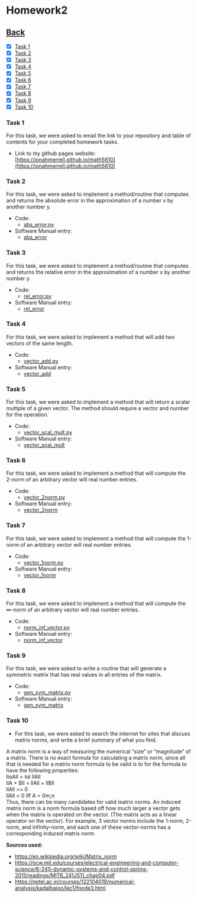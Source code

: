 # Homework2<br>

## [Back](../)

- [x] [Task 1](#task-1)
- [x] [Task 2](#task-2)
- [x] [Task 3](#task-3)
- [x] [Task 4](#task-4)
- [x] [Task 5](#task-5)
- [x] [Task 6](#task-6)
- [x] [Task 7](#task-7)
- [x] [Task 8](#task-8)
- [x] [Task 9](#task-9)
- [x] [Task 10](#task-10)

### Task 1
For this task, we were asked to email the link to your repository and table of contents for your completed homework tasks.

- Link to my github pages website: [https://jonahmerrell.github.io/math5610](https://jonahmerrell.github.io/math5610)

### Task 2
For this task, we were asked to implement a method/routine that computes and returns the absolute error in the approximation of a number x by another number y.

- Code:
  - [abs_error.py](Task2/abs_error.py)
- Software Manual entry:
  - [abs_error](../software_manual/abs_error/abs_error.md)

### Task 3
For this task, we were asked to implement a method/routine that computes and returns the relative error in the approximation of a number x by another number y.

- Code:
  - [rel_error.py](Task3/rel_error.py)
- Software Manual entry:
  - [rel_error](../software_manual/rel_error/rel_error.md)
  
### Task 4
For this task, we were asked to implement a method that will add two vectors of the same length.

- Code:
  - [vector_add.py](Task4/vector_add.py)
- Software Manual entry:
  - [vector_add](../software_manual/vector_add/vector_add.md)

### Task 5
For this task, we were asked to implement a method that will return a scalar multiple of a given vector. The method should require a vector and number for the operation.

- Code:
  - [vector_scal_mult.py](Task5/vector_scal_mult.py)
- Software Manual entry:
  - [vector_scal_mult](../software_manual/vector_scal_mult/vector_scal_mult.md)

### Task 6
For this task, we were asked to implement a method that will compute the 2-norm of an arbitrary vector will real number entries.

- Code:
  - [vector_2norm.py](Task6/vector_2norm.py)
- Software Manual entry:
  - [vector_2norm](../software_manual/vector_2norm/vector_2norm.md)

### Task 7
For this task, we were asked to implement a method that will compute the 1-norm of an arbitrary vector will real number entries.

- Code:
  - [vector_1norm.py](Task7/vector_1norm.py)
- Software Manual entry:
  - [vector_1norm](../software_manual/vector_1norm/vector_1norm.md)

### Task 8
For this task, we were asked to implement a method that will compute the ∞-norm of an arbitrary vector will real number entries.

- Code:
  - [norm_inf_vector.py](Task8/norm_inf_vector.py)
- Software Manual entry:
  - [norm_inf_vector](../software_manual/norm_inf_vector/norm_inf_vector.md)

### Task 9
For this task, we were asked to write a routine that will generate a symmetric matrix that has real values in all entries of the matrix.

- Code:
  - [gen_sym_matrix.py](Task9/gen_sym_matrix.py)
- Software Manual entry:
  - [gen_sym_matrix](../software_manual/gen_sym_matrix/gen_sym_matrix.md)

### Task 10
- For this task, we were asked to search the internet for sites that discuss matrix norms, and write a brief summary of what you find.

A matrix norm is a way of measuring the numerical “size” or “magnitude” of a matrix. There is no exact formula for calculating a matrix norm, since all that is needed for a matrix norm formula to be valid is to for the formula to have the following properties: <br>
llαAll = lαl llAll <br>
llA + Bll = llAll + llBll <br>
llAll >= 0 <br>
llAll = 0 iff A = 0m,n <br>
Thus, there can be many candidates for valid matrix norms. An induced matrix norm is a norm formula based off how much larger a vector gets when the matrix is operated on the vector. (The matrix acts as a linear operator on the vector). For example, 3 vector norms include the 1-norm, 2-norm, and infinity-norm, and each one of these vector-norms has a corresponding induced matrix norm. 

**Sources used:**
- https://en.wikipedia.org/wiki/Matrix_norm
- https://ocw.mit.edu/courses/electrical-engineering-and-computer-science/6-241j-dynamic-systems-and-control-spring-2011/readings/MIT6_241JS11_chap04.pdf
- https://nptel.ac.in/courses/122104019/numerical-analysis/kadalbajoo/lec1/fnode3.html



